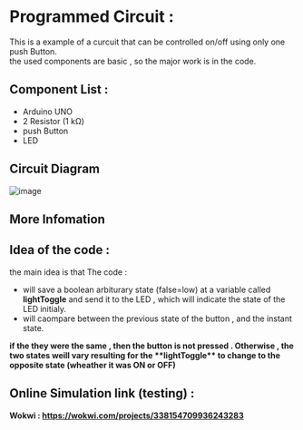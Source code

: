 # Programmed Circuit :

This is a example of a curcuit that can be controlled on/off using only one push Button.  
the used components are basic , so the major work is in the code.

## Component List :
* Arduino UNO
* 2 Resistor (1 kΩ)
* push Button
* LED

## Circuit Diagram
![image](https://user-images.githubusercontent.com/107868473/180777943-7801a025-976f-4226-bdb3-5d80d0e5ab58.png)

## More Infomation


## Idea of the code :
the main idea is that The code :
* will save a boolean arbiturary state (false=low) at a variable called **lightToggle** and send it to the LED , which will indicate the state of the LED initialy.
* will caompare between the previous state of the button , and the instant state.
<b>
if the they were the same , then the button is not pressed . Otherwise , the two states weill vary resulting for the **lightToggle** to change to the opposite state (wheather it was ON or OFF)





<b>
  
## Online Simulation link (testing) :
Wokwi : https://wokwi.com/projects/338154709936243283
